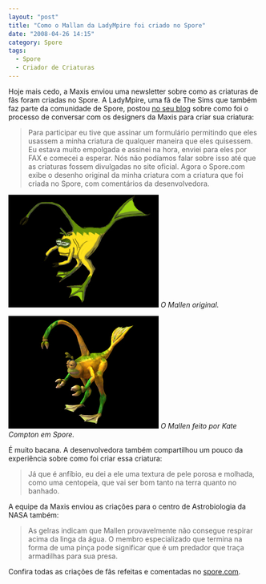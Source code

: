 ```yaml
---
layout: "post"
title: "Como o Mallan da LadyMpire foi criado no Spore"
date: "2008-04-26 14:15"
category: Spore
tags:
  - Spore
  - Criador de Criaturas
---
```


Hoje mais cedo, a Maxis enviou uma newsletter sobre como as criaturas de fãs foram criadas no Spore. A LadyMpire, uma fã de The Sims que também faz parte da comunidade de Spore, postou [no seu blog](http://ladympire.com/?p=377) sobre como foi o processo de conversar com os designers da Maxis para criar sua criatura:

> Para participar eu tive que assinar um formulário permitindo que eles usassem a minha criatura de qualquer maneira que eles quisessem. Eu estava muito empolgada e assinei na hora, enviei para eles por FAX e comecei a esperar. Nós não podíamos falar sobre isso até que as criaturas fossem divulgadas no site oficial. Agora o Spore.com exibe o desenho original da minha criatura com a criatura que foi criada no Spore, com comentários da desenvolvedora.

![Desenho de uma criatura com pés e cauda de anfíbios, e uma pinça superior que sai da testa](/assets/uploads/2019/06/recreation_3.jpg)
_O Mallen original._

![Mesma criatura da imagem anterior, mas agora em um modelo 3D criado em Spore](/assets/uploads/2019/06/recreation_4.jpg)
_O Mallen feito por Kate Compton em Spore._

É muito bacana. A desenvolvedora também compartilhou um pouco da experiência sobre como foi criar essa criatura:

> Já que é anfíbio, eu dei a ele uma textura de pele porosa e molhada, como uma centopeia, que vai ser bom tanto na terra quanto no banhado.

A equipe da Maxis enviou as criações para o centro de Astrobiologia da NASA também:

> As gelras indicam que Mallen provavelmente não consegue respirar acima da linga da água. O membro especializado que termina na forma de uma pinça pode significar que é um predador que traça armadilhas para sua presa.

Confira todas as criações de fãs refeitas e comentadas no [spore.com](http://www.spore.com/screenshots.php).
